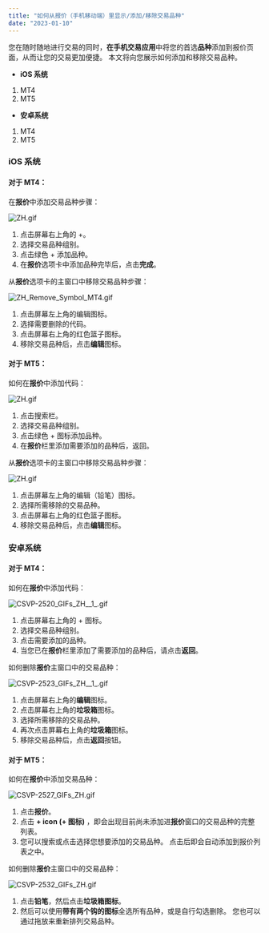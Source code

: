 ```yaml
---
title: "如何从报价（手机移动端）里显示/添加/移除交易品种"
date: "2023-01-10"
---
```


您在随时随地进行交易的同时，**在手机交易应用**中将您的首选**品种**添加到报价页面，从而让您的交易更加便捷。 本文将向您展示如何添加和移除交易品种。

- **iOS 系统**

1. MT4
2. MT5

- **安卓系统**

1. MT4
2. MT5

### iOS 系统

#### 对于 MT4：

在**报价**中添加交易品种步骤：

![ZH.gif](https://get.exness.help/hc/article_attachments/360022854499/ZH.gif)

1. 点击屏幕右上角的 +。
2. 选择交易品种组别。
3. 点击绿色 + 添加品种。
4. 在**报价**选项卡中添加品种完毕后，点击**完成**。

从**报价**选项卡的主窗口中移除交易品种步骤：

![ZH_Remove_Symbol_MT4.gif](https://get.exness.help/hc/article_attachments/360022864839/ZH_Remove_Symbol_MT4.gif)

1. 点击屏幕左上角的编辑图标。
2. 选择需要删除的代码。
3. 点击屏幕右上角的红色篮子图标。
4. 移除交易品种后，点击**编辑**图标。

#### 对于 MT5：

如何在**报价**中添加代码：

![ZH.gif](https://get.exness.help/hc/article_attachments/360022827700/ZH.gif)

1. 点击搜索栏。
2. 选择交易品种组别。
3. 点击绿色 + 图标添加品种。
4. 在**报价**栏里添加需要添加的品种后，返回。

从**报价**选项卡的主窗口中移除交易品种步骤：

![ZH.gif](https://get.exness.help/hc/article_attachments/360022945179/ZH.gif)

1. 点击屏幕左上角的编辑（铅笔）图标。
2. 选择所需移除的交易品种。
3. 点击屏幕右上角的红色篮子图标。
4. 移除交易品种后，点击**编辑**图标。

### 安卓系统

#### 对于 MT4：

如何在**报价**中添加代码：

![CSVP-2520_GIFs_ZH__1_.gif](https://get.exness.help/hc/article_attachments/4409321531410/CSVP-2520_GIFs_ZH__1_.gif)

1. 点击屏幕右上角的 + 图标。
2. 选择交易品种组别。
3. 点击需要添加的品种。
4. 当您已在**报价**栏里添加了需要添加的品种后，请点击**返回**。

如何删除**报价**主窗口中的交易品种：

![CSVP-2523_GIFs_ZH__1_.gif](https://get.exness.help/hc/article_attachments/4409278945554/CSVP-2523_GIFs_ZH__1_.gif)

1. 点击屏幕右上角的**编辑**图标。
2. 点击屏幕右上角的**垃圾箱**图标。
3. 选择所需移除的交易品种。
4. 再次点击屏幕右上角的**垃圾箱**图标。
5. 移除交易品种后，点击**返回**按钮。

#### 对于 MT5：

如何在**报价**中添加交易品种：

![CSVP-2527_GIFs_ZH.gif](https://get.exness.help/hc/article_attachments/4409270747410/CSVP-2527_GIFs_ZH.gif)

1. 点击**报价**。
2. 点击 **+ icon (+ 图标)** ，即会出现目前尚未添加进**报价**窗口的交易品种的完整列表。
3. 您可以搜索或点击选择您想要添加的交易品种。 点击后即会自动添加到报价列表之中。

如何删除**报价**主窗口中的交易品种：

![CSVP-2532_GIFs_ZH.gif](https://get.exness.help/hc/article_attachments/4409270748306/CSVP-2532_GIFs_ZH.gif)

1. 点击**铅笔**，然后点击**垃圾箱图标**。
2. 然后可以使用**带有两个钩的图标**全选所有品种，或是自行勾选删除。 您也可以通过拖放来重新排列交易品种。
